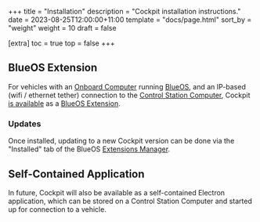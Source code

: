 +++
title = "Installation"
description = "Cockpit installation instructions."
date = 2023-08-25T12:00:00+11:00
template = "docs/page.html"
sort_by = "weight"
weight = 10
draft = false

[extra]
toc = true
top = false
+++

## BlueOS Extension

For vehicles with an [Onboard Computer](https://blueos.cloud/docs/hardware/required/onboard-computer/index.md) running [BlueOS](https://blueos.cloud/docs/blueos),
and an IP-based (wifi / ethernet tether) connection to the [Control Station Computer](https://blueos.cloud/docs/hardware/required/control-computer/index.md),
Cockpit [is available](https://docs.bluerobotics.com/BlueOS-Extensions-Repository/#:~:text=Cockpit,-Maintainer)
as a [BlueOS Extension](https://blueos.cloud/docs/blueos/latest/extensions).

### Updates

Once installed, updating to a new Cockpit version can be done via the "Installed" tab of the BlueOS
[Extensions Manager](https://blueos.cloud/docs/blueos/latest/advanced-usage/#extensions-manager).


## Self-Contained Application

In future, Cockpit will also be available as a self-contained Electron application, which can be stored on a Control Station
Computer and started up for connection to a vehicle.
